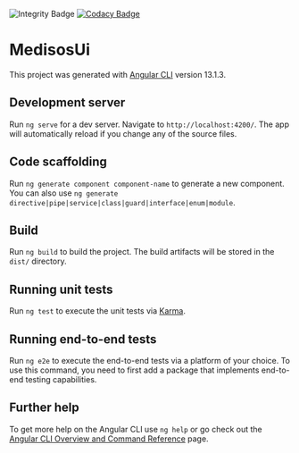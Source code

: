 ![Integrity Badge](https://github.com/medisos/medisos-ui/actions/workflows/main.yml/badge.svg)
[![Codacy Badge](https://app.codacy.com/project/badge/Grade/ae4bafbc3a1b4998b59faa11d6ca7c83)](https://www.codacy.com/gh/medisos/medisos-ui/dashboard?utm_source=github.com&amp;utm_medium=referral&amp;utm_content=medisos/medisos-ui&amp;utm_campaign=Badge_Grade)

# MedisosUi

This project was generated with [Angular CLI](https://github.com/angular/angular-cli) version 13.1.3.

## Development server

Run `ng serve` for a dev server. Navigate to `http://localhost:4200/`. The app will automatically reload if you change any of the source files.

## Code scaffolding

Run `ng generate component component-name` to generate a new component. You can also use `ng generate directive|pipe|service|class|guard|interface|enum|module`.

## Build

Run `ng build` to build the project. The build artifacts will be stored in the `dist/` directory.

## Running unit tests

Run `ng test` to execute the unit tests via [Karma](https://karma-runner.github.io).

## Running end-to-end tests

Run `ng e2e` to execute the end-to-end tests via a platform of your choice. To use this command, you need to first add a package that implements end-to-end testing capabilities.

## Further help

To get more help on the Angular CLI use `ng help` or go check out the [Angular CLI Overview and Command Reference](https://angular.io/cli) page.
